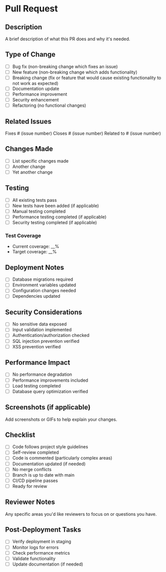 # Pull Request

## Description
A brief description of what this PR does and why it's needed.

## Type of Change
- [ ] Bug fix (non-breaking change which fixes an issue)
- [ ] New feature (non-breaking change which adds functionality)
- [ ] Breaking change (fix or feature that would cause existing functionality to not work as expected)
- [ ] Documentation update
- [ ] Performance improvement
- [ ] Security enhancement
- [ ] Refactoring (no functional changes)

## Related Issues
Fixes # (issue number)
Closes # (issue number)
Related to # (issue number)

## Changes Made
- [ ] List specific changes made
- [ ] Another change
- [ ] Yet another change

## Testing
- [ ] All existing tests pass
- [ ] New tests have been added (if applicable)
- [ ] Manual testing completed
- [ ] Performance testing completed (if applicable)
- [ ] Security testing completed (if applicable)

### Test Coverage
- Current coverage: __%
- Target coverage: __%

## Deployment Notes
- [ ] Database migrations required
- [ ] Environment variables updated
- [ ] Configuration changes needed
- [ ] Dependencies updated

## Security Considerations
- [ ] No sensitive data exposed
- [ ] Input validation implemented
- [ ] Authentication/authorization checked
- [ ] SQL injection prevention verified
- [ ] XSS prevention verified

## Performance Impact
- [ ] No performance degradation
- [ ] Performance improvements included
- [ ] Load testing completed
- [ ] Database query optimization verified

## Screenshots (if applicable)
Add screenshots or GIFs to help explain your changes.

## Checklist
- [ ] Code follows project style guidelines
- [ ] Self-review completed
- [ ] Code is commented (particularly complex areas)
- [ ] Documentation updated (if needed)
- [ ] No merge conflicts
- [ ] Branch is up to date with main
- [ ] CI/CD pipeline passes
- [ ] Ready for review

## Reviewer Notes
Any specific areas you'd like reviewers to focus on or questions you have.

## Post-Deployment Tasks
- [ ] Verify deployment in staging
- [ ] Monitor logs for errors
- [ ] Check performance metrics
- [ ] Validate functionality
- [ ] Update documentation (if needed)